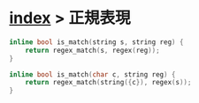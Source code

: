 # [index](index.md) > 正規表現

```cpp
inline bool is_match(string s, string reg) {
    return regex_match(s, regex(reg));
}

inline bool is_match(char c, string reg) {
    return regex_match(string({c}), regex(s));
}
```